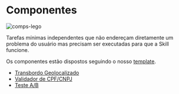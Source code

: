 # Componentes

![comps-lego](https://i.imgur.com/HxaWbr5m.png)

Tarefas mínimas independentes que não endereçam diretamente um problema do usuário mas precisam ser executadas para que a Skill funcione.

Os componentes estão dispostos seguindo o nosso [template](./TEMPLATE.md).

- [Transbordo Geolocalizado](./transbordo%20geolocalizado/2.0)
- [Validador de CPF/CNPJ](./validador%20de%20cpf%20e%20cnpj/1.0)
- [Teste A/B](./teste%20ab/1.0)
